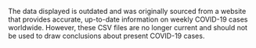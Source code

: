 The data displayed is outdated and was originally sourced from a website that provides accurate, up-to-date information on weekly COVID-19 cases worldwide. However, these CSV files are no longer current and should not be used to draw conclusions about present COVID-19 cases.
